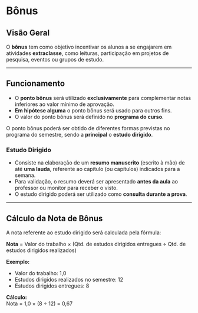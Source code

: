 # Bônus

## Visão Geral  
O **bônus** tem como objetivo incentivar os alunos a se engajarem em atividades **extraclasse**, como leituras, participação em projetos de pesquisa, eventos ou grupos de estudo.


---

## Funcionamento  
- O **ponto bônus** será utilizado **exclusivamente** para complementar notas inferiores ao valor mínimo de aprovação. 
- **Em hipótese alguma** o ponto bônus será usado para outros fins.  
- O valor do ponto bônus será definido no **programa do curso**.  

O ponto bônus poderá ser obtido de diferentes formas previstas no programa do semestre, sendo a **principal** o **estudo dirigido**.

### Estudo Dirigido  
- Consiste na elaboração de um **resumo manuscrito** (escrito à mão) de até **uma lauda**, referente ao capítulo (ou capítulos) indicados para a semana.  
- Para validação, o resumo deverá ser apresentado **antes da aula** ao professor ou monitor para receber o visto.  
- O estudo dirigido poderá ser utilizado como **consulta durante a prova**.

---

## Cálculo da Nota de Bônus  
A nota referente ao estudo dirigido será calculada pela fórmula:

**Nota** = Valor do trabalho × (Qtd. de estudos dirigidos entregues ÷ Qtd. de estudos dirigidos realizados)

**Exemplo:**  
- Valor do trabalho: 1,0  
- Estudos dirigidos realizados no semestre: 12  
- Estudos dirigidos entregues: 8  

**Cálculo:**  
Nota = 1,0 × (8 ÷ 12) = 0,67

